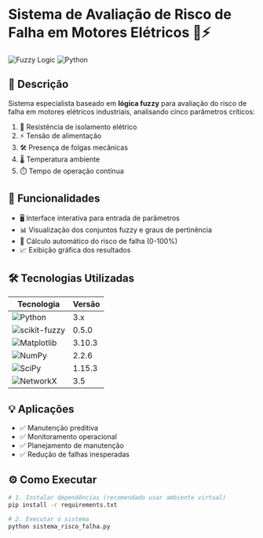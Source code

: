 # Sistema de Avaliação de Risco de Falha em Motores Elétricos 🔧⚡

![Fuzzy Logic](https://img.shields.io/badge/Fuzzy-Logic-blue)
![Python](https://img.shields.io/badge/Python-3.x-green)

## 📌 Descrição

Sistema especialista baseado em **lógica fuzzy** para avaliação do risco de falha em motores elétricos industriais, analisando cinco parâmetros críticos:

1. 🔌 Resistência de isolamento elétrico
2. ⚡ Tensão de alimentação
3. 🛠️ Presença de folgas mecânicas
4. 🌡️ Temperatura ambiente
5. ⏱️ Tempo de operação contínua

## 🚀 Funcionalidades

- 🖥️ Interface interativa para entrada de parâmetros
- 📊 Visualização dos conjuntos fuzzy e graus de pertinência
- 🧮 Cálculo automático do risco de falha (0-100%)
- 📈 Exibição gráfica dos resultados

## 🛠️ Tecnologias Utilizadas

| Tecnologia | Versão |
|------------|--------|
| ![Python](https://img.shields.io/badge/Python-3.x-blue) | 3.x |
| ![scikit-fuzzy](https://img.shields.io/badge/scikit--fuzzy-0.5.0-orange) | 0.5.0 |
| ![Matplotlib](https://img.shields.io/badge/Matplotlib-3.10.3-red) | 3.10.3 |
| ![NumPy](https://img.shields.io/badge/NumPy-2.2.6-yellow) | 2.2.6 |
| ![SciPy](https://img.shields.io/badge/SciPy-1.15.3-blueviolet) | 1.15.3 |
| ![NetworkX](https://img.shields.io/badge/NetworkX-3.5-green) | 3.5 |

## 💡 Aplicações

- ✅ Manutenção preditiva
- ✅ Monitoramento operacional
- ✅ Planejamento de manutenção
- ✅ Redução de falhas inesperadas

## ⚙️ Como Executar

```bash
# 1. Instalar dependências (recomendado usar ambiente virtual)
pip install -r requirements.txt

# 2. Executar o sistema
python sistema_risco_falha.py

